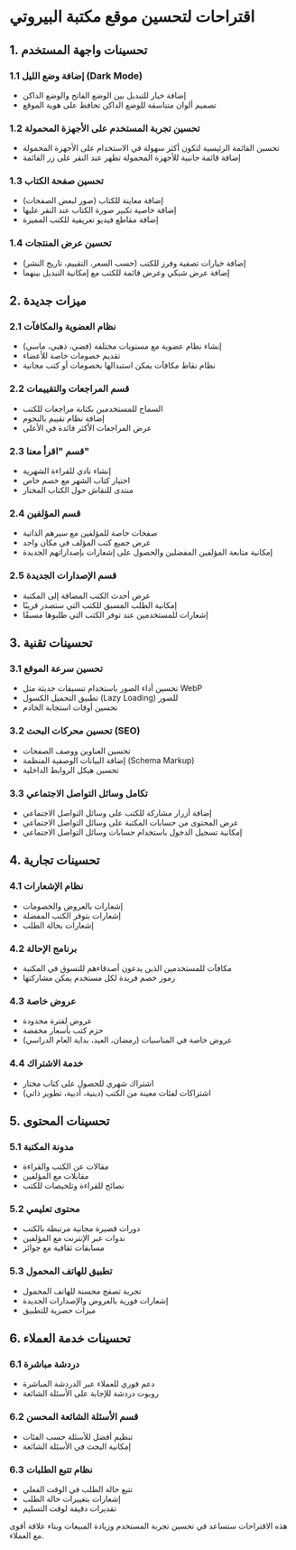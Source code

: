 # اقتراحات لتحسين موقع مكتبة البيروتي

## 1. تحسينات واجهة المستخدم

### 1.1 إضافة وضع الليل (Dark Mode)
- إضافة خيار للتبديل بين الوضع الفاتح والوضع الداكن
- تصميم ألوان متناسقة للوضع الداكن تحافظ على هوية الموقع

### 1.2 تحسين تجربة المستخدم على الأجهزة المحمولة
- تحسين القائمة الرئيسية لتكون أكثر سهولة في الاستخدام على الأجهزة المحمولة
- إضافة قائمة جانبية للأجهزة المحمولة تظهر عند النقر على زر القائمة

### 1.3 تحسين صفحة الكتاب
- إضافة معاينة للكتاب (صور لبعض الصفحات)
- إضافة خاصية تكبير صورة الكتاب عند النقر عليها
- إضافة مقاطع فيديو تعريفية للكتب المميزة

### 1.4 تحسين عرض المنتجات
- إضافة خيارات تصفية وفرز للكتب (حسب السعر، التقييم، تاريخ النشر)
- إضافة عرض شبكي وعرض قائمة للكتب مع إمكانية التبديل بينهما

## 2. ميزات جديدة

### 2.1 نظام العضوية والمكافآت
- إنشاء نظام عضوية مع مستويات مختلفة (فضي، ذهبي، ماسي)
- تقديم خصومات خاصة للأعضاء
- نظام نقاط مكافآت يمكن استبدالها بخصومات أو كتب مجانية

### 2.2 قسم المراجعات والتقييمات
- السماح للمستخدمين بكتابة مراجعات للكتب
- إضافة نظام تقييم بالنجوم
- عرض المراجعات الأكثر فائدة في الأعلى

### 2.3 قسم "اقرأ معنا"
- إنشاء نادي للقراءة الشهرية
- اختيار كتاب الشهر مع خصم خاص
- منتدى للنقاش حول الكتاب المختار

### 2.4 قسم المؤلفين
- صفحات خاصة للمؤلفين مع سيرهم الذاتية
- عرض جميع كتب المؤلف في مكان واحد
- إمكانية متابعة المؤلفين المفضلين والحصول على إشعارات بإصداراتهم الجديدة

### 2.5 قسم الإصدارات الجديدة
- عرض أحدث الكتب المضافة إلى المكتبة
- إمكانية الطلب المسبق للكتب التي ستصدر قريبًا
- إشعارات للمستخدمين عند توفر الكتب التي طلبوها مسبقًا

## 3. تحسينات تقنية

### 3.1 تحسين سرعة الموقع
- تحسين أداء الصور باستخدام تنسيقات حديثة مثل WebP
- تطبيق التحميل الكسول (Lazy Loading) للصور
- تحسين أوقات استجابة الخادم

### 3.2 تحسين محركات البحث (SEO)
- تحسين العناوين ووصف الصفحات
- إضافة البيانات الوصفية المنظمة (Schema Markup)
- تحسين هيكل الروابط الداخلية

### 3.3 تكامل وسائل التواصل الاجتماعي
- إضافة أزرار مشاركة للكتب على وسائل التواصل الاجتماعي
- عرض المحتوى من حسابات المكتبة على وسائل التواصل الاجتماعي
- إمكانية تسجيل الدخول باستخدام حسابات وسائل التواصل الاجتماعي

## 4. تحسينات تجارية

### 4.1 نظام الإشعارات
- إشعارات بالعروض والخصومات
- إشعارات بتوفر الكتب المفضلة
- إشعارات بحالة الطلب

### 4.2 برنامج الإحالة
- مكافآت للمستخدمين الذين يدعون أصدقاءهم للتسوق في المكتبة
- رموز خصم فريدة لكل مستخدم يمكن مشاركتها

### 4.3 عروض خاصة
- عروض لفترة محدودة
- حزم كتب بأسعار مخفضة
- عروض خاصة في المناسبات (رمضان، العيد، بداية العام الدراسي)

### 4.4 خدمة الاشتراك
- اشتراك شهري للحصول على كتاب مختار
- اشتراكات لفئات معينة من الكتب (دينية، أدبية، تطوير ذاتي)

## 5. تحسينات المحتوى

### 5.1 مدونة المكتبة
- مقالات عن الكتب والقراءة
- مقابلات مع المؤلفين
- نصائح للقراءة وتلخيصات للكتب

### 5.2 محتوى تعليمي
- دورات قصيرة مجانية مرتبطة بالكتب
- ندوات عبر الإنترنت مع المؤلفين
- مسابقات ثقافية مع جوائز

### 5.3 تطبيق للهاتف المحمول
- تجربة تصفح محسنة للهاتف المحمول
- إشعارات فورية بالعروض والإصدارات الجديدة
- ميزات حصرية للتطبيق

## 6. تحسينات خدمة العملاء

### 6.1 دردشة مباشرة
- دعم فوري للعملاء عبر الدردشة المباشرة
- روبوت دردشة للإجابة على الأسئلة الشائعة

### 6.2 قسم الأسئلة الشائعة المحسن
- تنظيم أفضل للأسئلة حسب الفئات
- إمكانية البحث في الأسئلة الشائعة

### 6.3 نظام تتبع الطلبات
- تتبع حالة الطلب في الوقت الفعلي
- إشعارات بتغييرات حالة الطلب
- تقديرات دقيقة لوقت التسليم

هذه الاقتراحات ستساعد في تحسين تجربة المستخدم وزيادة المبيعات وبناء علاقة أقوى مع العملاء.